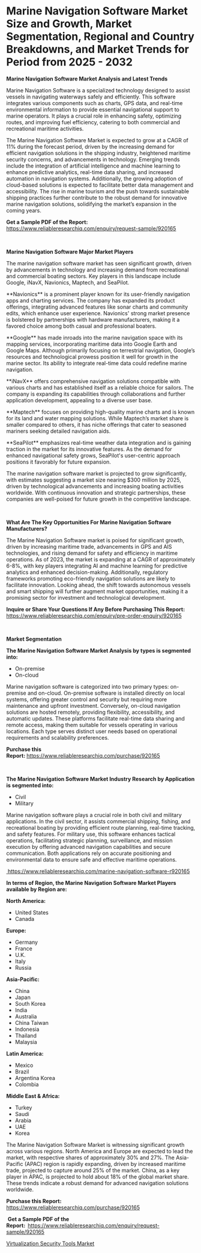 <p><h1>Marine Navigation Software Market Size and Growth, Market Segmentation, Regional and Country Breakdowns, and Market Trends for Period from 2025 -  2032</h1></p><p><strong>Marine Navigation Software Market Analysis and Latest Trends</strong></p>
<p><p>Marine Navigation Software is a specialized technology designed to assist vessels in navigating waterways safely and efficiently. This software integrates various components such as charts, GPS data, and real-time environmental information to provide essential navigational support to marine operators. It plays a crucial role in enhancing safety, optimizing routes, and improving fuel efficiency, catering to both commercial and recreational maritime activities.</p><p>The Marine Navigation Software Market is expected to grow at a CAGR of 11% during the forecast period, driven by the increasing demand for efficient navigation solutions in the shipping industry, heightened maritime security concerns, and advancements in technology. Emerging trends include the integration of artificial intelligence and machine learning to enhance predictive analytics, real-time data sharing, and increased automation in navigation systems. Additionally, the growing adoption of cloud-based solutions is expected to facilitate better data management and accessibility. The rise in marine tourism and the push towards sustainable shipping practices further contribute to the robust demand for innovative marine navigation solutions, solidifying the market’s expansion in the coming years.</p></p>
<p><strong>Get a Sample PDF of the Report:&nbsp;</strong> <a href="https://www.reliableresearchiq.com/enquiry/request-sample/920165?utm_campaign=2758&utm_medium=2&utm_source=Github&utm_content=ia&utm_term=06032025&utm_id=marine-navigation-software">https://www.reliableresearchiq.com/enquiry/request-sample/920165</a></p>
<p>&nbsp;</p>
<p><strong>Marine Navigation Software Major Market Players</strong></p>
<p><p>The marine navigation software market has seen significant growth, driven by advancements in technology and increasing demand from recreational and commercial boating sectors. Key players in this landscape include Google, iNavX, Navionics, Maptech, and SeaPilot.</p><p>**Navionics** is a prominent player known for its user-friendly navigation apps and charting services. The company has expanded its product offerings, integrating advanced features like sonar charts and community edits, which enhance user experience. Navionics' strong market presence is bolstered by partnerships with hardware manufacturers, making it a favored choice among both casual and professional boaters.</p><p>**Google** has made inroads into the marine navigation space with its mapping services, incorporating maritime data into Google Earth and Google Maps. Although primarily focusing on terrestrial navigation, Google’s resources and technological prowess position it well for growth in the marine sector. Its ability to integrate real-time data could redefine marine navigation.</p><p>**iNavX** offers comprehensive navigation solutions compatible with various charts and has established itself as a reliable choice for sailors. The company is expanding its capabilities through collaborations and further application development, appealing to a diverse user base.</p><p>**Maptech** focuses on providing high-quality marine charts and is known for its land and water mapping solutions. While Maptech’s market share is smaller compared to others, it has niche offerings that cater to seasoned mariners seeking detailed navigation aids.</p><p>**SeaPilot** emphasizes real-time weather data integration and is gaining traction in the market for its innovative features. As the demand for enhanced navigational safety grows, SeaPilot's user-centric approach positions it favorably for future expansion.</p><p>The marine navigation software market is projected to grow significantly, with estimates suggesting a market size nearing $300 million by 2025, driven by technological advancements and increasing boating activities worldwide. With continuous innovation and strategic partnerships, these companies are well-poised for future growth in the competitive landscape.</p></p>
<p>&nbsp;</p>
<p><strong>What Are The Key Opportunities For Marine Navigation Software Manufacturers?</strong></p>
<p><p>The Marine Navigation Software market is poised for significant growth, driven by increasing maritime trade, advancements in GPS and AIS technologies, and rising demand for safety and efficiency in maritime operations. As of 2023, the market is expanding at a CAGR of approximately 6-8%, with key players integrating AI and machine learning for predictive analytics and enhanced decision-making. Additionally, regulatory frameworks promoting eco-friendly navigation solutions are likely to facilitate innovation. Looking ahead, the shift towards autonomous vessels and smart shipping will further augment market opportunities, making it a promising sector for investment and technological development.</p></p>
<p><strong>Inquire or Share Your Questions If Any Before Purchasing This Report:</strong> <a href="https://www.reliableresearchiq.com/enquiry/pre-order-enquiry/920165?utm_campaign=2758&utm_medium=2&utm_source=Github&utm_content=ia&utm_term=06032025&utm_id=marine-navigation-software">https://www.reliableresearchiq.com/enquiry/pre-order-enquiry/920165</a></p>
<p>&nbsp;</p>
<p><strong>Market Segmentation</strong></p>
<p><strong>The Marine Navigation Software Market Analysis by types is segmented into:</strong></p>
<p><ul><li>On-premise</li><li>On-cloud</li></ul></p>
<p><p>Marine navigation software is categorized into two primary types: on-premise and on-cloud. On-premise software is installed directly on local systems, offering greater control and security but requiring more maintenance and upfront investment. Conversely, on-cloud navigation solutions are hosted remotely, providing flexibility, accessibility, and automatic updates. These platforms facilitate real-time data sharing and remote access, making them suitable for vessels operating in various locations. Each type serves distinct user needs based on operational requirements and scalability preferences.</p></p>
<p><strong>Purchase this Report:&nbsp;</strong><a href="https://www.reliableresearchiq.com/purchase/920165?utm_campaign=2758&utm_medium=2&utm_source=Github&utm_content=ia&utm_term=06032025&utm_id=marine-navigation-software">https://www.reliableresearchiq.com/purchase/920165</a></p>
<p>&nbsp;</p>
<p><strong>The Marine Navigation Software Market Industry Research by Application is segmented into:</strong></p>
<p><ul><li>Civil</li><li>Military</li></ul></p>
<p><p>Marine navigation software plays a crucial role in both civil and military applications. In the civil sector, it assists commercial shipping, fishing, and recreational boating by providing efficient route planning, real-time tracking, and safety features. For military use, this software enhances tactical operations, facilitating strategic planning, surveillance, and mission execution by offering advanced navigation capabilities and secure communication. Both applications rely on accurate positioning and environmental data to ensure safe and effective maritime operations.</p></p>
<p><a href="https://www.reliableresearchiq.com/marine-navigation-software-r920165?utm_campaign=2758&utm_medium=2&utm_source=Github&utm_content=ia&utm_term=06032025&utm_id=marine-navigation-software">&nbsp;https://www.reliableresearchiq.com/marine-navigation-software-r920165</a></p>
<p><strong>In terms of Region, the Marine Navigation Software Market Players available by Region are:</strong></p>
<p>
    <p> <strong> North America: </strong>
        <ul>
            <li>United States</li>
            <li>Canada</li>
        </ul>
        </p> 
    <p> <strong> Europe: </strong>
        <ul>
            <li>Germany</li>
            <li>France</li>
            <li>U.K.</li>
            <li>Italy</li>
            <li>Russia</li>
        </ul>
        </p> 
    <p> <strong> Asia-Pacific: </strong>
        <ul>
            <li>China</li>
            <li>Japan</li>
            <li>South Korea</li>
            <li>India</li>
            <li>Australia</li>
            <li>China Taiwan</li>
            <li>Indonesia</li>
            <li>Thailand</li>
            <li>Malaysia</li>
        </ul>
        </p> 
    <p> <strong> Latin America: </strong>
        <ul>
            <li>Mexico</li>
            <li>Brazil</li>
            <li>Argentina Korea</li>
            <li>Colombia</li>
        </ul>
        </p> 
    <p> <strong> Middle East & Africa: </strong>
        <ul>
            <li>Turkey</li>
            <li>Saudi</li>
            <li>Arabia</li>
            <li>UAE</li>
            <li>Korea</li>
        </ul>
    </p>
    </p>
<p><p>The Marine Navigation Software Market is witnessing significant growth across various regions. North America and Europe are expected to lead the market, with respective shares of approximately 30% and 27%. The Asia-Pacific (APAC) region is rapidly expanding, driven by increased maritime trade, projected to capture around 25% of the market. China, as a key player in APAC, is projected to hold about 18% of the global market share. These trends indicate a robust demand for advanced navigation solutions worldwide.</p></p>
<p><strong>Purchase this Report: </strong><a href="https://www.reliableresearchiq.com/purchase/920165?utm_campaign=2758&utm_medium=2&utm_source=Github&utm_content=ia&utm_term=06032025&utm_id=marine-navigation-software">https://www.reliableresearchiq.com/purchase/920165</a></p>
<p>&nbsp;<strong>Get a Sample PDF of the Report:&nbsp;&nbsp;</strong><a href="https://www.reliableresearchiq.com/enquiry/request-sample/920165?utm_campaign=2758&utm_medium=2&utm_source=Github&utm_content=ia&utm_term=06032025&utm_id=marine-navigation-software">https://www.reliableresearchiq.com/enquiry/request-sample/920165</a></p>
<p><strong></strong></p>
<p><p><a href="https://github.com/watzondechao/Market-Research-Report-List-1/blob/main/virtualization-security-tools-market.md?utm_campaign=2758&utm_medium=2&utm_source=Github&utm_content=ia&utm_term=06032025&utm_id=marine-navigation-software">Virtualization Security Tools Market</a></p></p>